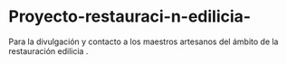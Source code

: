 # Proyecto-restauraci-n-edilicia-
Para la divulgación y contacto a los maestros artesanos del ámbito de la restauración edilicia .
